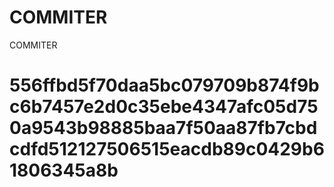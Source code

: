 # COMMITER
COMMITER






# 556ffbd5f70daa5bc079709b874f9bc6b7457e2d0c35ebe4347afc05d750a9543b98885baa7f50aa87fb7cbdcdfd512127506515eacdb89c0429b61806345a8b

